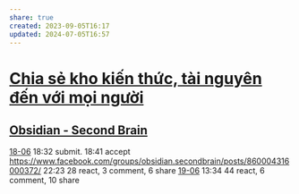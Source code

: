```yaml
---
share: true
created: 2023-09-05T16:17
updated: 2024-07-05T16:57
---
```

# [Chia sẻ kho kiến thức, tài nguyên đến với mọi người](../../../../%C4%91%E1%BB%91i%20%E2%8A%B7%20tho%E1%BA%A1i/Chia%20s%E1%BA%BB%20kho%20ki%E1%BA%BFn%20th%E1%BB%A9c,%20t%C3%A0i%20nguy%C3%AAn%20%C4%91%E1%BA%BFn%20v%E1%BB%9Bi%20m%E1%BB%8Di%20ng%C6%B0%E1%BB%9Di.md)
## [Obsidian - Second Brain](https://www.facebook.com/groups/obsidian.secondbrain/)
[18-06](18-06.md) 18:32 submit. 18:41 accept
https://www.facebook.com/groups/obsidian.secondbrain/posts/860004316000372/
22:23 28 react, 3 comment, 6 share
[19-06](19-06.md) 13:34 44 react, 6 comment, 10 share
